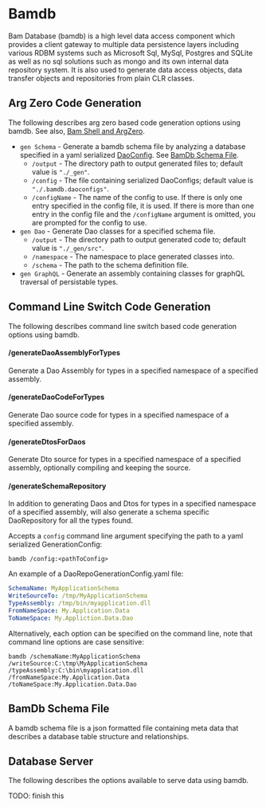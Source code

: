 ﻿# Bamdb

Bam Database (bamdb) is a high level data access component which provides a client gateway to multiple data persistence layers including various RDBM systems such as Microsoft Sql, MySql, Postgres and SQLite as well as no sql solutions such as mongo and its own internal data repository system.  It is also used to generate data access objects, data transfer objects and repositories from plain CLR classes.

## Arg Zero Code Generation
The following describes arg zero based code generation options using bamdb. See also, [Bam Shell and ArgZero](../bam/Shell).

- `gen Schema` - Generate a bamdb schema file by analyzing a database specified in a yaml serialized [DaoConfig](./Shell/CodeGen/DaoConfig.cs).  See [BamDb Schema File](#BamDbSchemaFile).
    - `/output` - The directory path to output generated files to; default value is `"./_gen"`.
    - `/config` - The file containing serialized DaoConfigs; default value is `"./.bamdb.daoconfigs"`.
    - `/configName` - The name of the config to use.  If there is only one entry specified in the config file, it is used.  If there is more than one entry in the config file and the `/configName` argument is omitted, you are prompted for the config to use.    
- `gen Dao` - Generate Dao classes for a specified schema file.
    - `/output` - The directory path to output generated code to; default value is `"./_gen/src"`.
    - `/namespace` - The namespace to place generated classes into.
    - `/schema` - The path to the schema definition file.
- `gen GraphQL` - Generate an assembly containing classes for graphQL traversal of persistable types.

## Command Line Switch Code Generation
The following describes command line switch based code generation options using bamdb.

#### /generateDaoAssemblyForTypes
Generate a Dao Assembly for types in a specified namespace of a specified assembly.

#### /generateDaoCodeForTypes
Generate Dao source code for types in a specified namespace of a specified assembly.

#### /generateDtosForDaos
Generate Dto source for types in a specified namespace of a specified assembly, optionally compiling and keeping the source.

#### /generateSchemaRepository
In addition to generating Daos and Dtos for types in a specified namespace of a specified assembly, will 
also generate a schema specific DaoRepository for all the types found.

Accepts a `config` command line argument specifying the path to a yaml serialized GenerationConfig:

```
bamdb /config:<pathToConfig>
```

An example of a DaoRepoGenerationConfig.yaml file:

```yaml
SchemaName: MyApplicationSchema
WriteSourceTo: /tmp/MyApplicationSchema
TypeAssembly: /tmp/bin/myapplication.dll
FromNameSpace: My.Application.Data
ToNameSpace: My.Appliction.Data.Dao
```

Alternatively, each option can be specified on the command line, note that command line options are case sensitive:

```
bamdb /schemaName:MyApplicationSchema /writeSource:C:\tmp\MyApplicationSchema /typeAssembly:C:\bin\myapplication.dll /fromNameSpace:My.Application.Data /toNameSpace:My.Application.Data.Dao
```

## BamDb Schema File
A bamdb schema file is a json formatted file containing meta data that describes a database table structure and relationships.

## Database Server

The following describes the options available to serve data using bamdb.

TODO: finish this

 